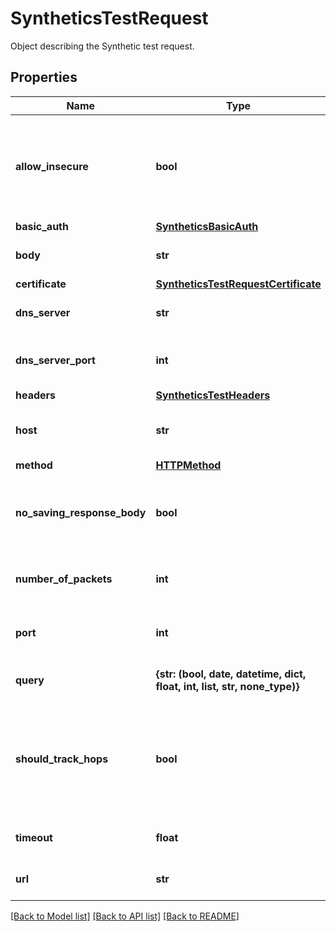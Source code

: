 # SyntheticsTestRequest

Object describing the Synthetic test request.

## Properties
Name | Type | Description | Notes
------------ | ------------- | ------------- | -------------
**allow_insecure** | **bool** | Allows loading insecure content for an HTTP request in a multistep test step. | [optional] 
**basic_auth** | [**SyntheticsBasicAuth**](SyntheticsBasicAuth.md) |  | [optional] 
**body** | **str** | Body to include in the test. | [optional] 
**certificate** | [**SyntheticsTestRequestCertificate**](SyntheticsTestRequestCertificate.md) |  | [optional] 
**dns_server** | **str** | DNS server to use for DNS tests. | [optional] 
**dns_server_port** | **int** | DNS server port to use for DNS tests. | [optional] 
**headers** | [**SyntheticsTestHeaders**](SyntheticsTestHeaders.md) |  | [optional] 
**host** | **str** | Host name to perform the test with. | [optional] 
**method** | [**HTTPMethod**](HTTPMethod.md) |  | [optional] 
**no_saving_response_body** | **bool** | Determines whether or not to save the response body. | [optional] 
**number_of_packets** | **int** | Number of pings to use per test. | [optional] 
**port** | **int** | Port to use when performing the test. | [optional] 
**query** | **{str: (bool, date, datetime, dict, float, int, list, str, none_type)}** | Query to use for the test. | [optional] 
**should_track_hops** | **bool** | Turns on a traceroute probe to discover all gateways along the path to the host destination. | [optional] 
**timeout** | **float** | Timeout in seconds for the test. | [optional] 
**url** | **str** | URL to perform the test with. | [optional] 

[[Back to Model list]](README.md#documentation-for-models) [[Back to API list]](README.md#documentation-for-api-endpoints) [[Back to README]](README.md)


